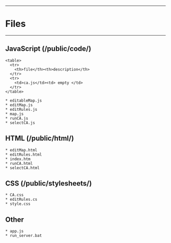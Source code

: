 ------------
# Files
------------

## JavaScript (/public/code/)

	<table>
	  <tr>
	    <th>file</th><th>description</th>
	  </tr>
	  <tr>
	    <td>ca.js</td><td> empty </td>
	  </tr>
	</table>
	
	* editableMap.js
	* editMap.js
	* editRules.js
	* map.js
	* runCA.js
	* selectCA.js

## HTML (/public/html/)

	* editMap.html
	* editRules.html
	* index.htm
	* runCA.html
	* selectCA.html

## CSS (/public/stylesheets/)
	* CA.css
	* editRules.cs
	* style.css

## Other
	* app.js
	* run_server.bat